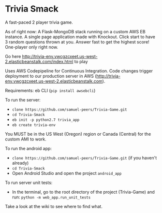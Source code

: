 # Trivia Smack
A fast-paced 2 player trivia game.

As of right now:
A Flask-MongoDB stack running on a custom AWS EB instance. A single page application made with Knockout.
Click start to have 3 random questions thrown at you. Answer fast to get the highest score! One-player only right now.

Go here http://trivia-env.vwcgzcxeet.us-west-2.elasticbeanstalk.com/index.html to play

Uses AWS Codepipeline for Continuous Integration. Code changes trigger deployment to our production server in AWS (http://trivia-env.vwcgzcxeet.us-west-2.elasticbeanstalk.com).

Requirements: eb CLI (`pip install awsebcli`)

To run the server:
- `clone https://github.com/samuel-peers/Trivia-Game.git`
- `cd Trivia-Smack`
- `eb init -p python2.7 trivia_app`
- `eb create trivia-env`

You MUST be in the US West (Oregon) region or Canada (Central) for the custom AMI to work.

To run the android app:
- `clone https://github.com/samuel-peers/Trivia-Game.git` (if you haven't already)
- `cd Trivia-Smack`
- Open Android Studio and open the project `android_app`

To run server unit tests:
- In the terminal, go to the root directory of the project (Trivia-Game) and run: 
`python -m web_app.run_unit_tests`

Take a look at the wiki to see where to find what.
